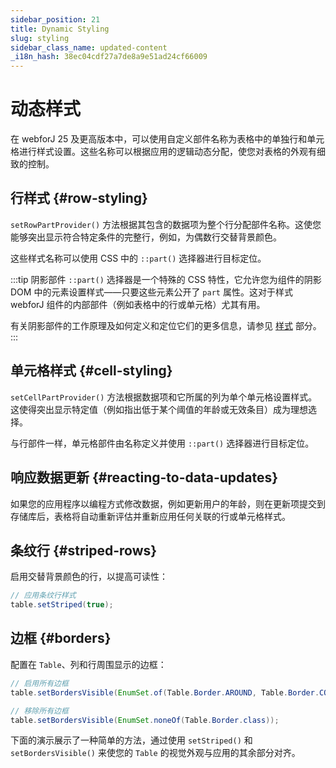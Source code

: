 ```yaml
---
sidebar_position: 21
title: Dynamic Styling
slug: styling
sidebar_class_name: updated-content
_i18n_hash: 38ec04cdf27a7de8a9e51ad24cf66009
---
```

<!-- vale off -->
# 动态样式 <DocChip chip='since' label='25.00' />
<!-- vale on -->

在 webforJ 25 及更高版本中，可以使用自定义部件名称为表格中的单独行和单元格进行样式设置。这些名称可以根据应用的逻辑动态分配，使您对表格的外观有细致的控制。

## 行样式 {#row-styling}

`setRowPartProvider()` 方法根据其包含的数据项为整个行分配部件名称。这使您能够突出显示符合特定条件的完整行，例如，为偶数行交替背景颜色。

这些样式名称可以使用 CSS 中的 `::part()` 选择器进行目标定位。

:::tip 阴影部件
`::part()` 选择器是一个特殊的 CSS 特性，它允许您为组件的阴影 DOM 中的元素设置样式——只要这些元素公开了 `part` 属性。这对于样式 webforJ 组件的内部部件（例如表格中的行或单元格）尤其有用。

有关阴影部件的工作原理及如何定义和定位它们的更多信息，请参见 [样式](../../styling/shadow-parts) 部分。
:::


<ComponentDemo 
path='/webforj/tablerowstyling?' 
javaE='https://raw.githubusercontent.com/webforj/webforj-documentation/refs/heads/main/src/main/java/com/webforj/samples/views/table/TableRowStylingView.java'
height='300px'
/>

## 单元格样式 {#cell-styling}

`setCellPartProvider()` 方法根据数据项和它所属的列为单个单元格设置样式。这使得突出显示特定值（例如指出低于某个阈值的年龄或无效条目）成为理想选择。

与行部件一样，单元格部件由名称定义并使用 `::part()` 选择器进行目标定位。

<ComponentDemo 
path='/webforj/tablecellstyling?' 
javaE='https://raw.githubusercontent.com/webforj/webforj-documentation/refs/heads/main/src/main/java/com/webforj/samples/views/table/TableColumnPinningView.java'
height='300px'
/>

## 响应数据更新 {#reacting-to-data-updates}

如果您的应用程序以编程方式修改数据，例如更新用户的年龄，则在更新项提交到存储库后，表格将自动重新评估并重新应用任何关联的行或单元格样式。

<ComponentDemo 
path='/webforj/tabledynamicstyling?' 
javaE='https://raw.githubusercontent.com/webforj/webforj-documentation/refs/heads/main/src/main/java/com/webforj/samples/views/table/TableDynamicStylingView.java'
height='475px'
/>

## 条纹行 {#striped-rows}

启用交替背景颜色的行，以提高可读性：

```java
// 应用条纹行样式
table.setStriped(true);
```

## 边框 {#borders}

配置在 `Table`、列和行周围显示的边框：

```java
// 启用所有边框
table.setBordersVisible(EnumSet.of(Table.Border.AROUND, Table.Border.COLUMNS, Table.Border.ROWS));

// 移除所有边框
table.setBordersVisible(EnumSet.noneOf(Table.Border.class));
```

下面的演示展示了一种简单的方法，通过使用 `setStriped()` 和 `setBordersVisible()` 来使您的 `Table` 的视觉外观与应用的其余部分对齐。

<ComponentDemo 
path='/webforj/tablelayoutstyling?' 
javaE='https://raw.githubusercontent.com/webforj/webforj-documentation/refs/heads/main/src/main/java/com/webforj/samples/views/table/TableLayoutStylingView.java'
height='300px'
/>
